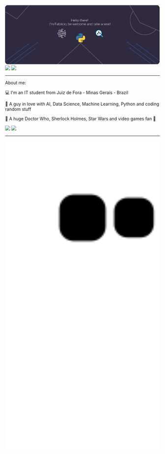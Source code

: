
<center>
  <img width="900px" src="https://github.com/Fabriciooml/Fabriciooml/blob/main/github-profile.png"/>
</center>
<a href="#"><img width="453px" src="https://github-readme-stats.vercel.app/api?username=Fabriciooml&theme=material-palenight"/></a>
<a href="#"><img width="447px" src="https://github-readme-stats.vercel.app/api/top-langs/?username=Fabriciooml&hide=javascript,html,css&layout=compact&theme=material-palenight"/></a>

 
----

About me:

:computer: I'm an IT student from Juiz de Fora - Minas Gerais - Brazil

:purple_heart: A guy in love with AI, Data Science, Machine Learning, Python and coding random stuff

:blue_heart: A huge Doctor Who, Sherlock Holmes, Star Wars and video games fan :space_invader:

[![](https://img.shields.io/badge/linkedin-blue)](https://www.linkedin.com/in/fabriciooml)
![](https://img.shields.io/github/followers/Fabriciooml?style=social)

----
<center>
  <img width="1000px" src="https://github.com/Fabriciooml/Fabriciooml/blob/output/github-contribution-grid-snake.svg/">
</center>
